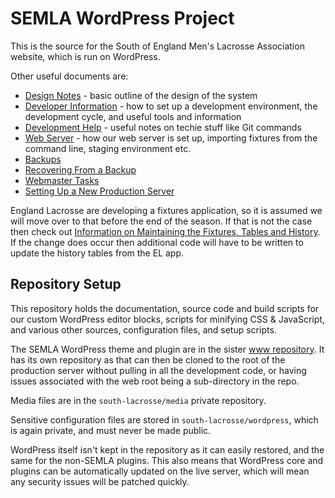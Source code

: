 # SEMLA WordPress Project

This is the source for the South of England Men's Lacrosse Association website, which is run on WordPress.

Other useful documents are:

* [Design Notes](docs/design-notes.md) - basic outline of the design of the system
* [Developer Information](docs/developer-info.md) - how to set up a development environment, the development cycle, and useful tools and information
* [Development Help](docs/development-help.md) - useful notes on techie stuff like Git commands
* [Web Server](docs/web-server.md) - how our web server is set up, importing fixtures from the command line, staging environment etc.
* [Backups](docs/backups.md)
* [Recovering From a Backup](docs/recovery.md)
* [Webmaster Tasks](docs/webmaster-tasks.md)
* [Setting Up a New Production Server](docs/setting-up-server.md)

England Lacrosse are developing a fixtures application, so it is assumed we will move over to that before the end of the season. If that is not the case then check out [Information on Maintaining the Fixtures, Tables and History](docs/fixtures-tables-history.md). If the change does occur then additional code will have to be written to update the history tables from the EL app.

## Repository Setup

This repository holds the documentation, source code and build scripts for our custom WordPress editor blocks, scripts for minifying CSS & JavaScript, and various other sources, configuration files, and setup scripts.

The SEMLA WordPress theme and plugin are in the sister [www repository](https://github.com/south-lacrosse/www). It has its own repository as that can then be cloned to the root of the production server without pulling in all the development code, or having issues associated with the web root being a sub-directory in the repo.

Media files are in the `south-lacrosse/media` private repository.

Sensitive configuration files are stored in `south-lacrosse/wordpress`, which is again private, and must never be made public.

WordPress itself isn't kept in the repository as it can easily restored, and the same for the non-SEMLA plugins. This also means that WordPress core and plugins can be automatically updated on the live server, which will mean any security issues will be patched quickly.
